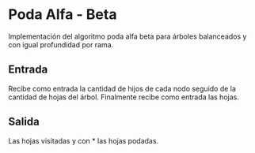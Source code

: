 # Poda Alfa - Beta

Implementación del algoritmo poda alfa beta para árboles balanceados y con igual profundidad por rama.

## Entrada

Recibe como entrada la cantidad de hijos de cada nodo seguido de la cantidad de hojas del árbol. Finalmente recibe como entrada las hojas.

## Salida

Las hojas visitadas y con * las hojas podadas.
